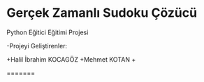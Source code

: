 
# Gerçek Zamanlı Sudoku Çözücü
Python Eğitici Eğitimi Projesi

-Projeyi Geliştirenler: 

+Halil İbrahim KOCAGÖZ
+Mehmet KOTAN
+

=======
